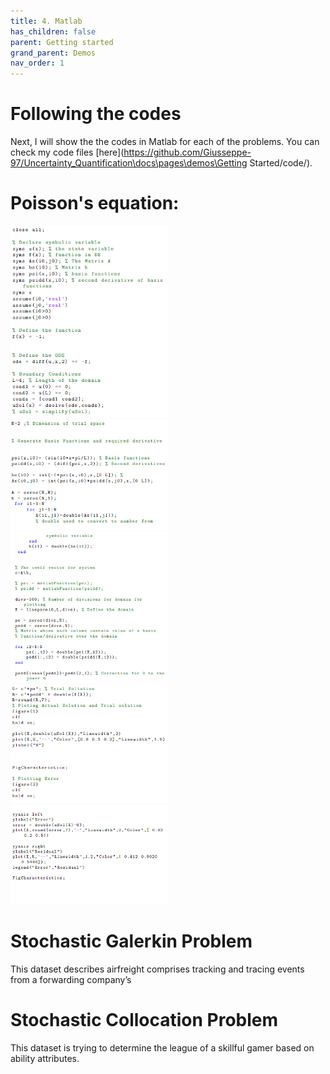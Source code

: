 ```yaml
---
title: 4. Matlab
has_children: false
parent: Getting started
grand_parent: Demos
nav_order: 1
---
```


# Following the codes

Next, I will show the the codes in Matlab for each of the problems. You can check my code files [here](https://github.com/Giusseppe-97/Uncertainty_Quantification\docs\pages\demos\Getting Started\/code/).

# Poisson's equation:
<img src="mat1.png" width="50%">
<img src="mat2.png" width="50%">
<img src="mat3.png" width="50%">
<img src="mat4.png" width="50%">
<img src="mat5.png" width="50%">

# Stochastic Galerkin Problem 

This dataset describes airfreight comprises tracking and tracing events from a forwarding company’s 

#  Stochastic Collocation Problem

This dataset is trying to determine the league of a skillful gamer based on ability attributes. 